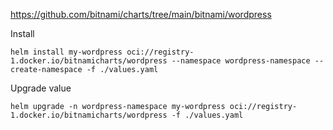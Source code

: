 https://github.com/bitnami/charts/tree/main/bitnami/wordpress

Install
```
helm install my-wordpress oci://registry-1.docker.io/bitnamicharts/wordpress --namespace wordpress-namespace --create-namespace -f ./values.yaml
```

Upgrade value
```
helm upgrade -n wordpress-namespace my-wordpress oci://registry-1.docker.io/bitnamicharts/wordpress -f ./values.yaml
```
